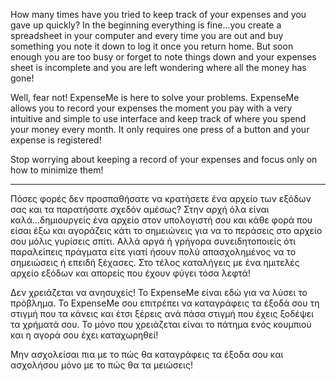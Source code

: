 How many times have you tried to keep track of your expenses and you gave up quickly?
In the beginning everything is fine...you create a spreadsheet in your computer and every time you are out and buy something you note it down to log it once you return home. But soon enough you are too busy or forget to note things down and your expenses sheet is incomplete and you are left wondering where all the money has gone!

Well, fear not! ExpenseMe is here to solve your problems.
ExpenseMe allows you to record your expenses the moment you pay with a very intuitive and simple to use interface and keep track of where you spend your money every month. It only requires one press of a button and your expense is registered!

Stop worrying about keeping a record of your expenses and focus only on how to minimize them!

-----------------------------------------------------------

Πόσες φορές δεν προσπαθήσατε να κρατήσετε ένα αρχείο των εξόδων σας και τα παρατήσατε σχεδόν αμέσως?
Στην αρχή όλα είναι καλά...δημιουργείς ένα αρχείο στον υπολογιστή σου και κάθε φορά που είσαι έξω και αγοράζεις κάτι το σημειώνεις για να το περάσεις στο αρχείο σου μόλις γυρίσεις σπίτι. Αλλά αργά ή γρήγορα συνειδητοποιείς ότι παραλείπεις πράγματα είτε γιατί ήσουν πολύ απασχολημένος να το σημειώσεις ή επειδή ξέχασες. Στο τέλος καταλήγεις με ένα ημιτελές αρχείο εξόδων και απορείς που έχουν φύγει τόσα λεφτά!

Δεν χρειάζεται να ανησυχείς! Το ExpenseMe είναι εδώ για να λύσει το πρόβλημα.
Το ExpenseMe σου επιτρέπει να καταγράφεις τα έξοδά σου τη στιγμή που τα κάνεις και έτσι ξέρεις ανά πάσα στιγμή που έχεις ξοδέψει τα χρήματά σου. Το μόνο που χρειάζεται είναι το πάτημα ενός κουμπιού και η αγορά σου έχει καταχωρηθεί!

Μην ασχολείσαι πια με το πώς θα καταγράφεις τα έξοδα σου και ασχολήσου μόνο με το πώς θα τα μειώσεις!